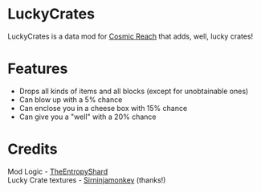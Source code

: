 # LuckyCrates

LuckyCrates is a data mod for [Cosmic Reach](https://finalforeach.itch.io/cosmic-reach) that adds, well, lucky crates!

# Features
- Drops all kinds of items and all blocks (except for unobtainable ones)
- Can blow up with a 5% chance
- Can enclose you in a cheese box with 15% chance
- Can give you a "well" with a 20% chance

# Credits

Mod Logic - [TheEntropyShard](https://github.com/TheEntropyShard) <br>
Lucky Crate textures - [Sirninjamonkey](https://github.com/sirninjamonkey) (thanks!)